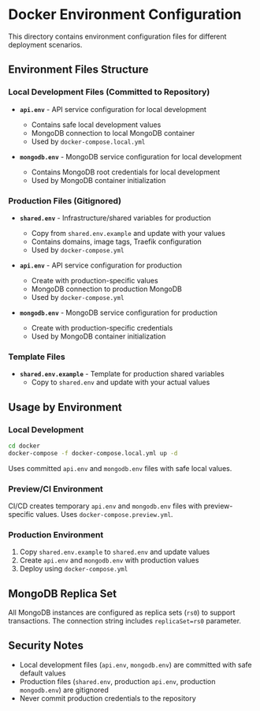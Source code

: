 # Docker Environment Configuration

This directory contains environment configuration files for different deployment scenarios.

## Environment Files Structure

### Local Development Files (Committed to Repository)

- **`api.env`** - API service configuration for local development
    - Contains safe local development values
    - MongoDB connection to local MongoDB container
    - Used by `docker-compose.local.yml`

- **`mongodb.env`** - MongoDB service configuration for local development
    - Contains MongoDB root credentials for local development
    - Used by MongoDB container initialization

### Production Files (Gitignored)

- **`shared.env`** - Infrastructure/shared variables for production
    - Copy from `shared.env.example` and update with your values
    - Contains domains, image tags, Traefik configuration
    - Used by `docker-compose.yml`

- **`api.env`** - API service configuration for production
    - Create with production-specific values
    - MongoDB connection to production MongoDB
    - Used by `docker-compose.yml`

- **`mongodb.env`** - MongoDB service configuration for production
    - Create with production-specific credentials
    - Used by MongoDB container initialization

### Template Files

- **`shared.env.example`** - Template for production shared variables
    - Copy to `shared.env` and update with your actual values

## Usage by Environment

### Local Development

```bash
cd docker
docker-compose -f docker-compose.local.yml up -d
```

Uses committed `api.env` and `mongodb.env` files with safe local values.

### Preview/CI Environment

CI/CD creates temporary `api.env` and `mongodb.env` files with preview-specific values.
Uses `docker-compose.preview.yml`.

### Production Environment

1. Copy `shared.env.example` to `shared.env` and update values
2. Create `api.env` and `mongodb.env` with production values
3. Deploy using `docker-compose.yml`

## MongoDB Replica Set

All MongoDB instances are configured as replica sets (`rs0`) to support transactions.
The connection string includes `replicaSet=rs0` parameter.

## Security Notes

- Local development files (`api.env`, `mongodb.env`) are committed with safe default values
- Production files (`shared.env`, production `api.env`, production `mongodb.env`) are gitignored
- Never commit production credentials to the repository
